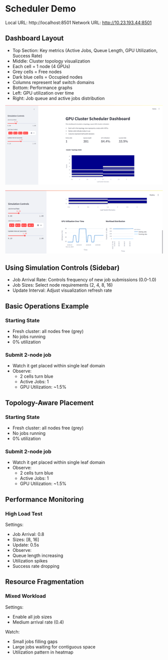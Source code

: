 # Scheduler Demo
  Local URL: http://localhost:8501
  Network URL: http://10.23.193.44:8501
  
 ## Dashboard Layout
- Top Section: Key metrics (Active Jobs, Queue Length, GPU Utilization, Success Rate)
- Middle: Cluster topology visualization
- Each cell = 1 node (4 GPUs)
- Grey cells = Free nodes
- Dark blue cells = Occupied nodes
- Columns represent leaf switch domains
- Bottom: Performance graphs
- Left: GPU utilization over time
- Right: Job queue and active jobs distribution
  
![Dashboard](images/image1.png)

![Metrics](images/image2.png)
  
## Using Simulation Controls (Sidebar)
- Job Arrival Rate: Controls frequency of new job submissions (0.0-1.0)
- Job Sizes: Select node requirements (2, 4, 8, 16)
- Update Interval: Adjust visualization refresh rate
## Basic Operations Example
### Starting State
- Fresh cluster: all nodes free (grey)
- No jobs running
- 0% utilization
### Submit 2-node job
- Watch it get placed within single leaf domain
- Observe:
  - 2 cells turn blue
  - Active Jobs: 1
  - GPU Utilization: ~1.5%

## Topology-Aware Placement
### Starting State
- Fresh cluster: all nodes free (grey)
- No jobs running
- 0% utilization
### Submit 2-node job
- Watch it get placed within single leaf domain
- Observe:
  - 2 cells turn blue
  - Active Jobs: 1
  - GPU Utilization: ~1.5%

## Performance Monitoring
### High Load Test
Settings:
- Job Arrival: 0.8
- Sizes: [8, 16]
- Update: 0.5s
- Observe:
- Queue length increasing
- Utilization spikes
- Success rate dropping

## Resource Fragmentation
### Mixed Workload
Settings:
- Enable all job sizes
- Medium arrival rate (0.4)

Watch:
- Small jobs filling gaps
- Large jobs waiting for contiguous space
- Utilization pattern in heatmap

